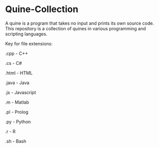 # Quine-Collection
A quine is a program that takes no input and prints its own source code. This repository is a collection of quines in various programming and scripting languages.

Key for file extensions:

.cpp - C++

.cs - C#

.html - HTML

.java - Java

.js - Javascript

.m - Matlab

.pl - Prolog

.py - Python

.r - R

.sh - Bash
